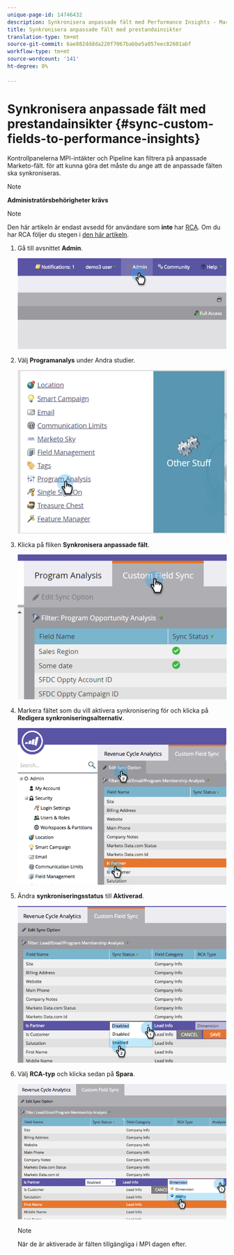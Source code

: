 ```yaml
---
unique-page-id: 14746432
description: Synkronisera anpassade fält med Performance Insights - Marketo Docs - Produktdokumentation
title: Synkronisera anpassade fält med prestandainsikter
translation-type: tm+mt
source-git-commit: 6ae882dddda220f7067babbe5a057eec82601abf
workflow-type: tm+mt
source-wordcount: '141'
ht-degree: 0%

---
```



# Synkronisera anpassade fält med prestandainsikter {#sync-custom-fields-to-performance-insights}

Kontrollpanelerna MPI-intäkter och Pipeline kan filtrera på anpassade Marketo-fält. för att kunna göra det måste du ange att de anpassade fälten ska synkroniseras.

>[!NOTE]
>
>**Administratörsbehörigheter krävs**

>[!NOTE]
>
>Den här artikeln är endast avsedd för användare som **inte** har [RCA](https://docs.marketo.com/x/lwIk). Om du har RCA följer du stegen i [den här artikeln](https://docs.marketo.com/x/FQQk).

1. Gå till avsnittet **Admin**.

   ![](assets/image2014-9-19-9-3a51-3a11.png)

1. Välj **Programanalys** under Andra studier.

   ![](assets/2-3.png)

1. Klicka på fliken **Synkronisera anpassade fält**.

   ![](assets/3-5.png)

1. Markera fältet som du vill aktivera synkronisering för och klicka på **Redigera synkroniseringsalternativ**.

   ![](assets/image2014-9-19-9-3a51-3a36.png)

1. Ändra **synkroniseringsstatus** till **Aktiverad**.

   ![](assets/image2014-9-19-9-3a51-3a45.png)

1. Välj **RCA-typ** och klicka sedan på **Spara**.

   ![](assets/image2014-9-19-9-3a51-3a52.png)

   >[!NOTE]
   >
   >När de är aktiverade är fälten tillgängliga i MPI dagen efter.

